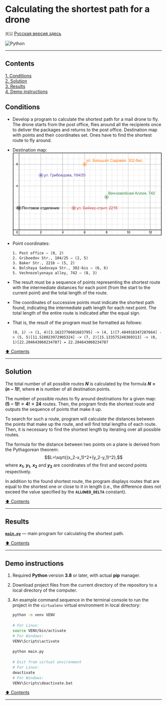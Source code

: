 # Calculating the shortest path for a drone #

:ru: [Русская версия здесь](README_RU.md)

![Python](https://img.shields.io/badge/python-3670A0?style=plastic&logo=python&logoColor=ffdd54)

----

## Contents ##

[1. Conditions](#conditions)    
[2. Solution](#solution)    
[3. Results](#results)    
[4. Demo instructions](#demo-instructions)    

## Conditions ##

- Develop a program to calculate the shortest path for a mail drone to fly. The
drone starts from the post office, flies around all the recipients once to
deliver the packages and returns to the post office. Destination map with points
and their coordinates set. Ones have to find the shortest route to fly around.

- Destination map:    
![Destination map](ADDS/addresses_map.png)

- Point coordinates:

    ```text
    1. Post office – (0, 2)
    2. Griboedov Str., 104/25 – (2, 5)
    3. Baker Str., 221b – (5, 2)
    4. Bolshaya Sadovaya Str., 302-bis – (6, 6)
    5. Vechnozelyonaya alley, 742 – (8, 3)
    ```

- The result must be a sequence of points representing the shortest route with
the intermediate distances for each point (from the start to the current point)
and the total length of the route.

- The coordinates of successive points must indicate the shortest path found,
indicating the intermediate path length for each next point. The total length of
the entire route is indicated after the equal sign.

- That is, the result of the program must be formatted as follows:

    ```text
    (0, 1) -> (1, 4)[3.1622776601683795] -> (4, 1)[7.404918347287664] -> (5, 5)[11.528023972905324] -> (7, 2)[15.133575248369313] -> (0, 1)[22.204643060234787] = 22.204643060234787
    ```

[:arrow_up: Contents](#contents)

----

## Solution ##

The total number of all possible routes **$N$** is calculated by the formula
**$N=(n-1)!$**, where **$n$** is number of all destination points.

The number of possible routes to fly around destinations for a given map:
**$(5-1)! = 4! = 24$** routes. Then, the program finds the shortest route and
outputs the sequence of points that make it up.

To search for such a route, program will calculate the distances between the
points that make up the route, and will find total lengths of each route. Then,
it is necessary to find the shortest length by iterating over all possible
routes.

The formula for the distance between two points on a plane is derived from the
Pythagorean theorem: $$L=\sqrt{(x_2-x_1)^2+(y_2-y_1)^2},$$ where **$x_1$**,
**$y_1$**, **$x_2$** and **$y_2$** are coordinates of the first and
second points respectively.

In addition to the found shortest route, the program displays routes that are
equal to the shortest one or close to it in length (i.e., the difference does
not exceed the value specified by the **`ALLOWED_DELTA`** constant).

[:arrow_up: Contents](#contents)

----

## Results ##

[**`main.py`**](main.py)&nbsp;&mdash; main program for calculating the shortest
path.

[:arrow_up: Contents](#contents)

----

## Demo instructions ##

1. Required **Python** version **3.8** or later, with actual **pip** manager.
2. Download project files from the current directory of the repository to a
local directory of the computer.
3. An example command sequence in the terminal console to run the project in the
`virtualenv` virtual environment in local directory:

    ```bash
    python -m venv VENV

    # For Linux:
    source VENV/bin/activate
    # For Windows:
    VENV\Scripts\activate

    python main.py

    # Exit from virtual environment
    # For Linux:
    deactivate
    # For Windows:
    VENV\Scripts\deactivate.bat
    ```

[:arrow_up: Contents](#contents)

----
